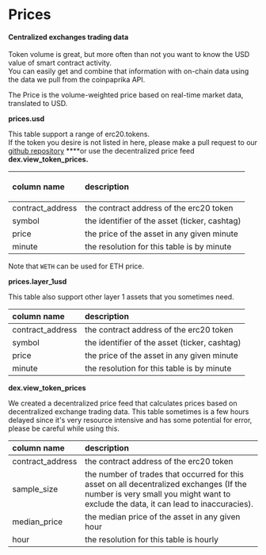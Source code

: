# Prices

#### Centralized exchanges trading data <a id="Centralised-exchanges-trading-data"></a>

Token volume is great, but more often than not you want to know the USD value of smart contract activity.  
You can easily get and combine that information with on-chain data using the data we pull from the coinpaprika API.

The Price is the volume-weighted price based on real-time market data, translated to USD.

**prices.usd**

This table support a range of erc20.tokens.   
If the token you desire is not listed in here, please make a pull request to our [github repository](https://github.com/duneanalytics/abstractions/blob/master/prices/prices.ini) ****or use the decentralized price feed **dex.view\_token\_prices.**

<table>
  <thead>
    <tr>
      <th style="text-align:left">
        <p></p>
        <p>column name</p>
      </th>
      <th style="text-align:left">description</th>
    </tr>
  </thead>
  <tbody>
    <tr>
      <td style="text-align:left">contract_address</td>
      <td style="text-align:left">the contract address of the erc20 token</td>
    </tr>
    <tr>
      <td style="text-align:left">symbol</td>
      <td style="text-align:left">the identifier of the asset (ticker, cashtag)</td>
    </tr>
    <tr>
      <td style="text-align:left">price</td>
      <td style="text-align:left">the price of the asset in any given minute</td>
    </tr>
    <tr>
      <td style="text-align:left">minute</td>
      <td style="text-align:left">the resolution for this table is by minute</td>
    </tr>
  </tbody>
</table>

Note that `WETH` can be used for ETH price.

**prices.layer\_1usd**

This table also support other layer 1 assets that you sometimes need.

| column name | description |
| :--- | :--- |
| contract\_address | the contract address of the erc20 token |
| symbol | the identifier of the asset \(ticker, cashtag\) |
| price | the price of the asset in any given minute |
| minute | the resolution for this table is by minute |

**dex.view\_token\_prices**

We created a decentralized price feed that calculates prices based on decentralized exchange trading data. This table sometimes is a few hours delayed since it's very resource intensive and has some potential for error, please be careful while using this.

| column name | description |
| :--- | :--- |
| contract\_address | the contract address of the erc20 token |
| sample\_size | the number of trades that occurred for this asset on all decentralized exchanges \(If the number is very small you might want to exclude the data, it can lead to inaccuracies\). |
| median\_price | the median price of the asset in any given hour |
| hour | the resolution for this table is hourly |

